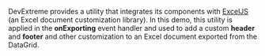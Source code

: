 DevExtreme provides a utility that integrates its components with [ExcelJS](https://github.com/exceljs/exceljs#exceljs) (an Excel document customization library). In this demo, this utility is applied in the **onExporting** event handler and used to add a custom **header** and **footer** and other customization to an Excel document exported from the DataGrid.